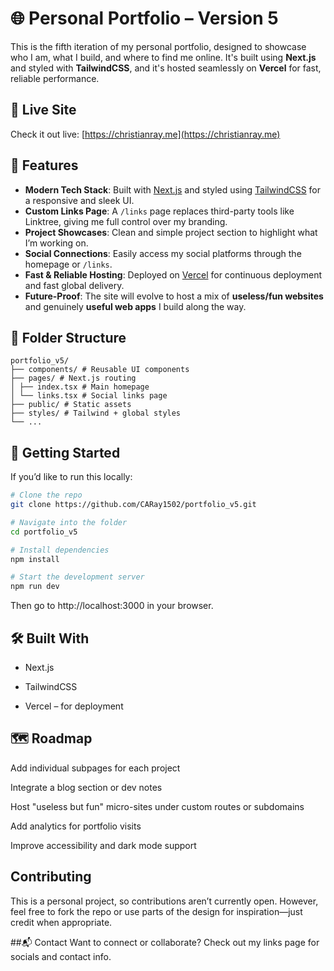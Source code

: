 # 🌐 Personal Portfolio – Version 5

This is the fifth iteration of my personal portfolio, designed to showcase who I am, what I build, and where to find me online. It's built using **Next.js** and styled with **TailwindCSS**, and it's hosted seamlessly on **Vercel** for fast, reliable performance.

## 🔗 Live Site

Check it out live: [https://christianray.me](https://christianray.me)

## 📌 Features

- **Modern Tech Stack**: Built with [Next.js](https://nextjs.org/) and styled using [TailwindCSS](https://tailwindcss.com/) for a responsive and sleek UI.
- **Custom Links Page**: A `/links` page replaces third-party tools like Linktree, giving me full control over my branding.
- **Project Showcases**: Clean and simple project section to highlight what I’m working on.
- **Social Connections**: Easily access my social platforms through the homepage or `/links`.
- **Fast & Reliable Hosting**: Deployed on [Vercel](https://vercel.com/) for continuous deployment and fast global delivery.
- **Future-Proof**: The site will evolve to host a mix of **useless/fun websites** and genuinely **useful web apps** I build along the way.

## 📁 Folder Structure
```
portfolio_v5/
├── components/ # Reusable UI components
├── pages/ # Next.js routing
│ ├── index.tsx # Main homepage
│ └── links.tsx # Social links page
├── public/ # Static assets
├── styles/ # Tailwind + global styles
└── ...
```

## 🚀 Getting Started

If you’d like to run this locally:

```bash
# Clone the repo
git clone https://github.com/CARay1502/portfolio_v5.git

# Navigate into the folder
cd portfolio_v5

# Install dependencies
npm install

# Start the development server
npm run dev
```
Then go to http://localhost:3000 in your browser.

## 🛠️ Built With
- Next.js

- TailwindCSS

- Vercel – for deployment

## 🗺️ Roadmap
Add individual subpages for each project

Integrate a blog section or dev notes

Host "useless but fun" micro-sites under custom routes or subdomains

Add analytics for portfolio visits

Improve accessibility and dark mode support

## Contributing
This is a personal project, so contributions aren’t currently open. However, feel free to fork the repo or use parts of the design for inspiration—just credit when appropriate.

##📬 Contact
Want to connect or collaborate? Check out my links page for socials and contact info.
